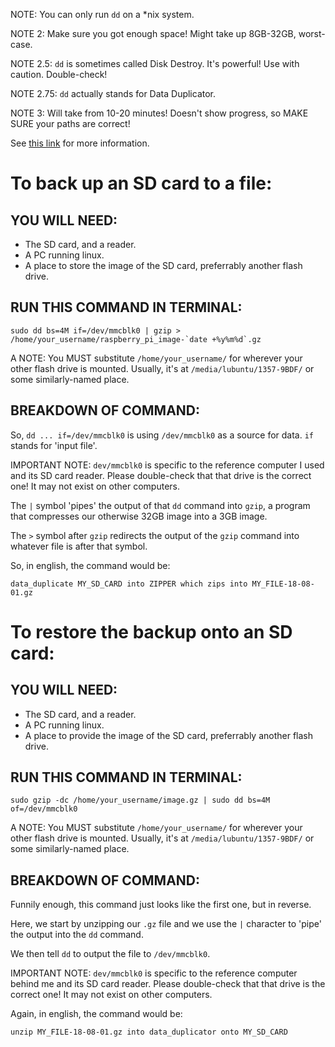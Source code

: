 NOTE: You can only run `dd` on a *nix system.

NOTE 2: Make sure you got enough space! Might take up 8GB-32GB, worst-case.

NOTE 2.5: `dd` is sometimes called Disk Destroy. It's powerful! Use with caution. Double-check!

NOTE 2.75: `dd` actually stands for Data Duplicator.

NOTE 3: Will take from 10-20 minutes! Doesn't show progress, so MAKE SURE your paths are correct!

See [this link](https://www.raspberrypi.org/forums/viewtopic.php?t=46911) for more information.

# To back up an SD card to a file:

## YOU WILL NEED:

- The SD card, and a reader.
- A PC running linux.
- A place to store the image of the SD card, preferrably another flash drive.

## RUN THIS COMMAND IN TERMINAL:


	sudo dd bs=4M if=/dev/mmcblk0 | gzip > /home/your_username/raspberry_pi_image-`date +%y%m%d`.gz

	
A NOTE: You MUST substitute `/home/your_username/` for wherever your other flash drive is mounted.
		Usually, it's at `/media/lubuntu/1357-9BDF/` or some similarly-named place.

## BREAKDOWN OF COMMAND:

So, `dd ... if=/dev/mmcblk0` is using `/dev/mmcblk0` as a source for data. `if` stands for 'input file'.

IMPORTANT NOTE: `dev/mmcblk0` is specific to the reference computer I used and its SD card
				reader. Please double-check that that drive is the correct one! It may not
				exist on other computers.


The `|` symbol 'pipes' the output of that `dd` command into `gzip`, a program that compresses
our otherwise 32GB image into a 3GB image.

The `>` symbol after `gzip` redirects the output of the `gzip` command into whatever file is after
that symbol.

So, in english, the command would be:

	data_duplicate MY_SD_CARD into ZIPPER which zips into MY_FILE-18-08-01.gz

# To restore the backup onto an SD card:

## YOU WILL NEED:

- The SD card, and a reader.
- A PC running linux.
- A place to provide the image of the SD card, preferrably another flash drive.

## RUN THIS COMMAND IN TERMINAL:


	sudo gzip -dc /home/your_username/image.gz | sudo dd bs=4M of=/dev/mmcblk0

	
A NOTE: You MUST substitute `/home/your_username/` for wherever your other flash drive is mounted.
		Usually, it's at `/media/lubuntu/1357-9BDF/` or some similarly-named place.
	
## BREAKDOWN OF COMMAND:

Funnily enough, this command just looks like the first one, but in reverse.

Here, we start by unzipping our `.gz` file and we use the `|` character to 'pipe' the output
into the `dd` command.

We then tell `dd` to output the file to `/dev/mmcblk0`.

IMPORTANT NOTE: `dev/mmcblk0` is specific to the reference computer behind me and its SD card
				reader. Please double-check that that drive is the correct one! It may not
				exist on other computers.


Again, in english, the command would be:

	unzip MY_FILE-18-08-01.gz into data_duplicator onto MY_SD_CARD
